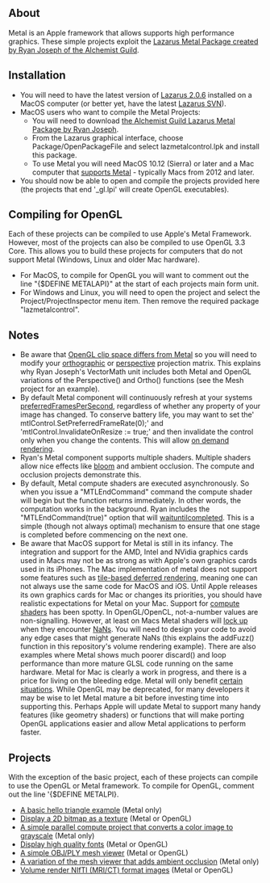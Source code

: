 ## About

Metal is an Apple framework that allows supports high performance graphics. These simple projects exploit the [Lazarus Metal Package created by Ryan Joseph of the Alchemist Guild](https://github.com/genericptr/Metal-Framework).

## Installation

 - You will need to have the latest version of [Lazarus 2.0.6](https://www.lazarus-ide.org/) installed on a MacOS computer (or better yet, have the latest [Lazarus SVN](http://wiki.lazarus.freepascal.org/Getting_Lazarus)).
 - MacOS users who want to compile the Metal Projects:
   *   You will need to download [the Alchemist Guild Lazarus Metal Package by Ryan Joseph](https://github.com/genericptr/Metal-Framework).
   *  From the Lazarus graphical interface, choose Package/OpenPackageFile and select lazmetalcontrol.lpk and install this package.
   *  To use Metal you will need MacOS 10.12 (Sierra) or later and a Mac computer that [supports Metal](https://support.apple.com/kb/SP765?locale=en_US) - typically Macs from 2012 and later.
 - You should now be able to open and compile the projects provided here (the projects that end '_gl.lpi' will create OpenGL executables).

## Compiling for OpenGL

Each of these projects can be compiled to use Apple's Metal Framework. However, most of the projects can also be compiled to use OpenGL 3.3 Core. This allows you to build these projects for computers that do not support Metal (Windows, Linux and older Mac hardware).

 - For MacOS, to compile for OpenGL you will want to comment out the line "{$DEFINE METALAPI}" at the start of each projects main form unit.
 - For Windows and Linux, you will need to open the project and select the Project/ProjectInspector menu item. Then remove the required package "lazmetalcontrol".

## Notes

 - Be aware that [OpenGL clip space differs from Metal](https://mellinoe.github.io/veldrid-docs/articles/backend-differences.html) so you will need to modify your [orthographic](https://stackoverflow.com/questions/36295339/metal-nothing-is-rendered-when-using-orthographic-projection-matrix#40856855) or [perspective](https://stackoverflow.com/questions/48311452/glkit-vs-metal-perspective-matrix-difference) projection matrix. This explains why Ryan Joseph's VectorMath unit includes both Metal and OpenGL variations of the Perspective() and Ortho() functions (see the Mesh project for an example).
 - By default Metal component will continuously refresh at your systems [preferredFramesPerSecond](https://developer.apple.com/documentation/metal/devices_and_commands?language=objc), regardless of whether any property of your image has changed. To conserve battery life, you may want to set the' mtlControl.SetPreferredFrameRate(0);' and 'mtlControl.InvalidateOnResize := true;' and then invalidate the control only when you change the contents. This will allow [on demand rendering](https://metashapes.com/blog/advanced-nsview-setup-opengl-metal-macos/).
 - Ryan's Metal component supports multiple shaders. Multiple shaders allow nice effects like [bloom](http://weblog.jamisbuck.org/2016/2/27/bloom-effect-in-metal.html) and ambient occlusion. The compute and occlusion projects demonstrate this.
  - By default, Metal compute shaders are executed asynchronously. So when you issue a "MTLEndCommand" command the compute shader will begin but the function returns immediately. In other words, the computation works in the background. Ryan includes the  "MTLEndCommand(true)" option that will [waituntilcompleted](https://developer.apple.com/documentation/metal/mtlcommandbuffer/1443039-waituntilcompleted). This is a simple (though not always optimal) mechanism to ensure that one stage is completed before commencing on the next one.
  - Be aware that MacOS support for Metal is still in its infancy. The integration and support for the AMD, Intel and NVidia graphics cards used in Macs may not be as strong as with Apple's own graphics cards used in its iPhones. The Mac implementation of metal does not support some features such as [tile-based deferred rendering](https://developer.apple.com/documentation/metal/advanced_techniques/deferred_lighting), meaning one can not always use the same code for MacOS and iOS. Until Apple releases its own graphics cards for Mac or changes its priorities, you should have realistic expectations for Metal on your Mac. Support for [compute shaders](https://www.fractalarchitect.net/blog/2017/10/is-it-time-to-remove-gpu-rendering-support-from-the-app/) has been spotty. In OpenGL/OpenCL, not-a-number values are non-signalling. However, at least on Macs Metal shaders will [lock up](https://www.fractalarchitect.net/blog/category/support/) when they encounter [NaNs](https://www.fractalarchitect.net/blog/2015/10/apple-are-you-going-to-fix-opencl-metal-compute-in-el-capitan/). You will need to design your code to avoid any edge cases that might generate NaNs (this explains the addFuzz() function in this repository's volume rendering example). There are also examples where Metal shows much poorer discard() and loop performance than more mature GLSL code running on the same hardware. Metal for Mac is clearly a work in progress, and there is a price for living on the bleeding edge. Metal will only benefit [certain situations](https://arstechnica.com/gadgets/2015/10/metal-performance-in-os-x-el-capitan-sometimes-great-often-mixed/). While OpenGL may be deprecated, for many developers it may be wise to let Metal mature a bit before investing time into supporting this. Perhaps Apple will update Metal to support many handy features (like geometry shaders) or functions that will make porting OpenGL applications easier and allow Metal applications to perform faster.

## Projects

With the exception of the basic project, each of these projects can compile to use the OpenGL or Metal framework. To compile for OpenGL, comment out the line '{$DEFINE METALPI}.

- [A basic hello triangle example](basic/) (Metal only)
- [Display a 2D bitmap as a texture](texture/) (Metal or OpenGL)
- [A simple parallel compute project that converts a color image to grayscale](compute) (Metal only)
- [Display high quality fonts](font/) (Metal or OpenGL) 
- [A simple OBJ/PLY mesh viewer](mesh/) (Metal or OpenGL)
- [A variation of the mesh viewer that adds ambient occlusion](occlusion/) (Metal only)
- [Volume render NIfTI (MRI/CT) format images](volumerender/) (Metal or OpenGL)
